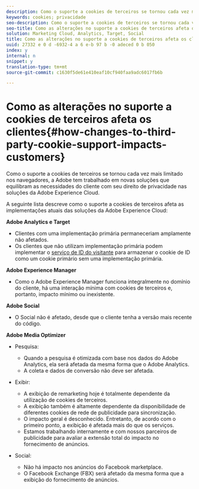 ```yaml
---
description: Como o suporte a cookies de terceiros se tornou cada vez mais limitado nos navegadores, a Adobe tem trabalhado em novas soluções que equilibram as necessidades do cliente com seu direito de privacidade nas soluções da Adobe Experience Cloud.
keywords: cookies; privacidade
seo-description: Como o suporte a cookies de terceiros se tornou cada vez mais limitado nos navegadores, a Adobe tem trabalhado em novas soluções que equilibram as necessidades do cliente com seu direito de privacidade nas soluções da Adobe Experience Cloud.
seo-title: Como as alterações no suporte a cookies de terceiros afeta os clientes
solution: Marketing Cloud, Analytics, Target, Social
title: Como as alterações no suporte a cookies de terceiros afeta os clientes
uuid: 27332 e 0 d -6932-4 a 6 e-b 97 b -0 adeced 0 b 050
index: y
internal: n
snippet: y
translation-type: tm+mt
source-git-commit: c1630f5de61e410eaf10cf940faa9adc6017fb6b

---
```



# Como as alterações no suporte a cookies de terceiros afeta os clientes{#how-changes-to-third-party-cookie-support-impacts-customers}

Como o suporte a cookies de terceiros se tornou cada vez mais limitado nos navegadores, a Adobe tem trabalhado em novas soluções que equilibram as necessidades do cliente com seu direito de privacidade nas soluções da Adobe Experience Cloud.

A seguinte lista descreve como o suporte a cookies de terceiros afeta as implementações atuais das soluções da Adobe Experience Cloud:

**Adobe Analytics e Target**

<!--
Test
-->

* Clientes com uma implementação primária permaneceriam amplamente não afetados.
* Os clientes que não utilizam implementação primária podem implementar o [serviço de ID do visitante](https://marketing.adobe.com/resources/help/en_US/sc/implement/?f=visid_service) para armazenar o cookie de ID como um cookie primário sem uma implementação primária.

**Adobe Experience Manager**

* Como o Adobe Experience Manager funciona integralmente no domínio do cliente, há uma interação mínima com cookies de terceiros e, portanto, impacto mínimo ou inexistente.

**Adobe Social**

* O Social não é afetado, desde que o cliente tenha a versão mais recente do código.

**Adobe Media Optimizer**

* Pesquisa:

   * Quando a pesquisa é otimizada com base nos dados do Adobe Analytics, ela será afetada da mesma forma que o Adobe Analytics.
   * A coleta e dados de conversão não deve ser afetada.

* Exibir:

   * A exibição de remarketing hoje é totalmente dependente da utilização de cookies de terceiros.
   * A exibição também é altamente dependente da disponibilidade de diferentes cookies de rede de publicidade para sincronização.
   * O impacto geral é desconhecido. Entretanto, de acordo com o primeiro ponto, a exibição é afetada mais do que os serviços.
   * Estamos trabalhando internamente e com nossos parceiros de publicidade para avaliar a extensão total do impacto no fornecimento de anúncios.

* Social:

   * Não há impacto nos anúncios do Facebook marketplace.
   * O Facebook Exchange (FBX) será afetado da mesma forma que a exibição do fornecimento de anúncios.

